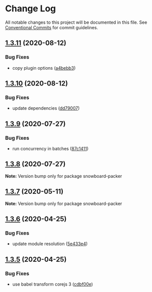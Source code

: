 # Change Log

All notable changes to this project will be documented in this file.
See [Conventional Commits](https://conventionalcommits.org) for commit guidelines.

## [1.3.11](https://github.com/bukalapak/snowboard/compare/snowboard-packer@1.3.10...snowboard-packer@1.3.11) (2020-08-12)


### Bug Fixes

* copy plugin options ([a4bebb3](https://github.com/bukalapak/snowboard/commit/a4bebb3be6113d56325a68c4d268b1cc8cf24b72))





## [1.3.10](https://github.com/bukalapak/snowboard/compare/snowboard-packer@1.3.9...snowboard-packer@1.3.10) (2020-08-12)


### Bug Fixes

* update dependencies ([dd79007](https://github.com/bukalapak/snowboard/commit/dd79007450a6a461849cd6dacfaa9eda00917c90))





## [1.3.9](https://github.com/bukalapak/snowboard/compare/snowboard-packer@1.3.8...snowboard-packer@1.3.9) (2020-07-27)


### Bug Fixes

* run concurrency in batches ([87c1411](https://github.com/bukalapak/snowboard/commit/87c1411acf643450eac27fcd067bffd76658dd4a))





## [1.3.8](https://github.com/bukalapak/snowboard/compare/snowboard-packer@1.3.7...snowboard-packer@1.3.8) (2020-07-27)

**Note:** Version bump only for package snowboard-packer





## [1.3.7](https://github.com/bukalapak/snowboard/compare/snowboard-packer@1.3.6...snowboard-packer@1.3.7) (2020-05-11)

**Note:** Version bump only for package snowboard-packer





## [1.3.6](https://github.com/bukalapak/snowboard/compare/snowboard-packer@1.3.5...snowboard-packer@1.3.6) (2020-04-25)


### Bug Fixes

* update module resolution ([5e433e4](https://github.com/bukalapak/snowboard/commit/5e433e451d93055a23d9d03228655093983133d3))





## [1.3.5](https://github.com/bukalapak/snowboard/compare/snowboard-packer@1.3.4...snowboard-packer@1.3.5) (2020-04-25)


### Bug Fixes

* use babel transform corejs 3 ([cdbf00e](https://github.com/bukalapak/snowboard/commit/cdbf00e5f5911c4a49f6c2254a2dd1c7a87b0ace))
